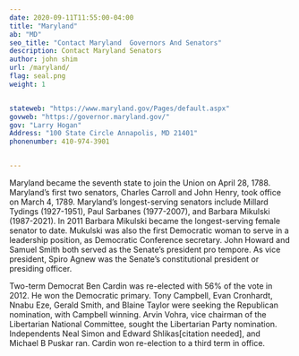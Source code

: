 ```yaml
---
date: 2020-09-11T11:55:00-04:00
title: "Maryland"
ab: "MD"
seo_title: "Contact Maryland  Governors And Senators"
description: Contact Maryland Senators
author: john shim
url: /maryland/
flag: seal.png
weight: 1


stateweb: "https://www.maryland.gov/Pages/default.aspx"
govweb: "https://governor.maryland.gov/"
gov: "Larry Hogan"
Address: "100 State Circle Annapolis, MD 21401"
phonenumber: 410-974-3901


---
```


Maryland became the seventh state to join the Union on April 28, 1788. Maryland’s first two senators, Charles Carroll and John Henry, took office on March 4, 1789. Maryland’s longest-serving senators include Millard Tydings (1927-1951), Paul Sarbanes (1977-2007), and Barbara Mikulski (1987-2021). In 2011 Barbara Mikulski became the longest-serving female senator to date. Mukulski was also the first Democratic woman to serve in a leadership position, as Democratic Conference secretary. John Howard and Samuel Smith both served as the Senate’s president pro tempore. As vice president, Spiro Agnew was the Senate’s constitutional president or presiding officer.

Two-term Democrat Ben Cardin was re-elected with 56% of the vote in 2012. He won the Democratic primary.
Tony Campbell, Evan Cronhardt, Nnabu Eze, Gerald Smith, and Blaine Taylor were seeking the Republican nomination, with Campbell winning.
Arvin Vohra, vice chairman of the Libertarian National Committee, sought the Libertarian Party nomination.
Independents Neal Simon and Edward Shlikas[citation needed], and Michael B Puskar ran.
Cardin won re-election to a third term in office.